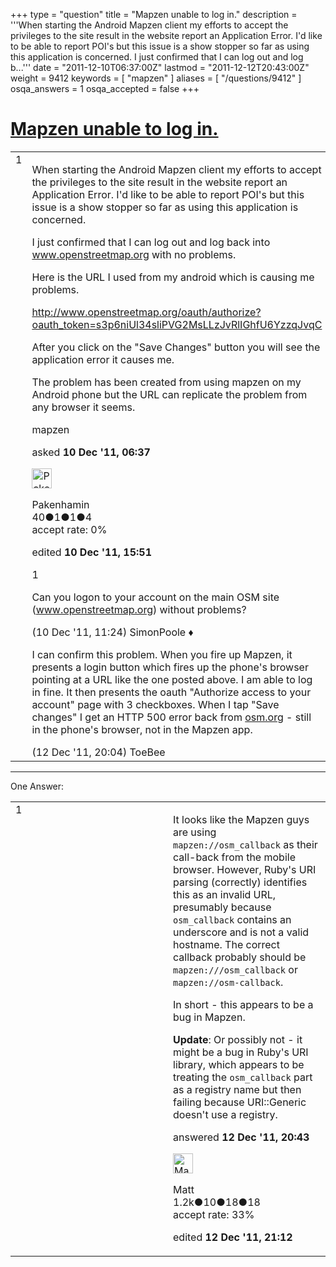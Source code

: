 +++
type = "question"
title = "Mapzen unable to log in."
description = '''When starting the Android Mapzen client my efforts to accept the privileges to the site result in the website report an Application Error. I&#x27;d like to be able to report POI&#x27;s but this issue is a show stopper so far as using this application is concerned. I just confirmed that I can log out and log b...'''
date = "2011-12-10T06:37:00Z"
lastmod = "2011-12-12T20:43:00Z"
weight = 9412
keywords = [ "mapzen" ]
aliases = [ "/questions/9412" ]
osqa_answers = 1
osqa_accepted = false
+++

<div class="headNormal">

# [Mapzen unable to log in.](/questions/9412/mapzen-unable-to-log-in)

</div>

<div id="main-body">

<div id="askform">

<table id="question-table" style="width:100%;">
<colgroup>
<col style="width: 50%" />
<col style="width: 50%" />
</colgroup>
<tbody>
<tr>
<td style="width: 30px; vertical-align: top"><div class="vote-buttons">
<span id="post-9412-upvote" class="ajax-command post-vote up" rel="nofollow" title="I like this post (click again to cancel)"> </span>
<div id="post-9412-score" class="post-score" title="current number of votes">
1
</div>
<span id="post-9412-downvote" class="ajax-command post-vote down" rel="nofollow" title="I dont like this post (click again to cancel)"> </span> <span id="favorite-mark" class="ajax-command favorite-mark" rel="nofollow" title="mark/unmark this question as favorite (click again to cancel)"> </span>
<div id="favorite-count" class="favorite-count">
&#10;</div>
</div></td>
<td><div id="item-right">
<div class="question-body">
<p>When starting the Android Mapzen client my efforts to accept the privileges to the site result in the website report an Application Error. I'd like to be able to report POI's but this issue is a show stopper so far as using this application is concerned.</p>
<p>I just confirmed that I can log out and log back into <a href="http://www.openstreetmap.org">www.openstreetmap.org</a> with no problems.</p>
<p>Here is the URL I used from my android which is causing me problems.</p>
<p><a href="http://www.openstreetmap.org/oauth/authorize?oauth_token=s3p6niUl34sliPVG2MsLLzJvRlIGhfU6YzzqJvqC">http://www.openstreetmap.org/oauth/authorize?oauth_token=s3p6niUl34sliPVG2MsLLzJvRlIGhfU6YzzqJvqC</a></p>
<p>After you click on the "Save Changes" button you will see the application error it causes me.</p>
<p>The problem has been created from using mapzen on my Android phone but the URL can replicate the problem from any browser it seems.</p>
</div>
<div id="question-tags" class="tags-container tags">
<span class="post-tag tag-link-mapzen" rel="tag" title="see questions tagged &#39;mapzen&#39;">mapzen</span>
</div>
<div id="question-controls" class="post-controls">
&#10;</div>
<div class="post-update-info-container">
<div class="post-update-info post-update-info-user">
<p>asked <strong>10 Dec '11, 06:37</strong></p>
<img src="https://secure.gravatar.com/avatar/e02826a00d293a63844adad3460b3260?s=32&amp;d=identicon&amp;r=g" class="gravatar" width="32" height="32" alt="Pakenhamin&#39;s gravatar image" />
<p><span>Pakenhamin</span><br />
<span class="score" title="40 reputation points">40</span><span title="1 badges"><span class="badge1">●</span><span class="badgecount">1</span></span><span title="1 badges"><span class="silver">●</span><span class="badgecount">1</span></span><span title="4 badges"><span class="bronze">●</span><span class="badgecount">4</span></span><br />
<span class="accept_rate" title="Rate of the user&#39;s accepted answers">accept rate:</span> <span title="Pakenhamin has no accepted answers">0%</span></p>
</div>
<div class="post-update-info post-update-info-edited">
<p><span> edited <strong>10 Dec '11, 15:51</strong> </span></p>
</div>
</div>
<div id="comments-container-9412" class="comments-container">
<span id="9417"></span>
<div id="comment-9417" class="comment">
<div id="post-9417-score" class="comment-score">
1
</div>
<div class="comment-text">
<p>Can you logon to your account on the main OSM site (<a href="http://www.openstreetmap.org">www.openstreetmap.org</a>) without problems?</p>
</div>
<div id="comment-9417-info" class="comment-info">
<span class="comment-age">(10 Dec '11, 11:24)</span> <span class="comment-user userinfo">SimonPoole ♦</span>
</div>
</div>
<span id="9471"></span>
<div id="comment-9471" class="comment">
<div id="post-9471-score" class="comment-score">
&#10;</div>
<div class="comment-text">
<p>I can confirm this problem. When you fire up Mapzen, it presents a login button which fires up the phone's browser pointing at a URL like the one posted above. I am able to log in fine. It then presents the oauth "Authorize access to your account" page with 3 checkboxes. When I tap "Save changes" I get an HTTP 500 error back from <a href="http://osm.org">osm.org</a> - still in the phone's browser, not in the Mapzen app.</p>
</div>
<div id="comment-9471-info" class="comment-info">
<span class="comment-age">(12 Dec '11, 20:04)</span> <span class="comment-user userinfo">ToeBee</span>
</div>
</div>
</div>
<div id="comment-tools-9412" class="comment-tools">
&#10;</div>
<div class="clear">
&#10;</div>
<div id="comment-9412-form-container" class="comment-form-container">
&#10;</div>
<div class="clear">
&#10;</div>
</div></td>
</tr>
</tbody>
</table>

------------------------------------------------------------------------

<div class="tabBar">

<span id="sort-top"></span>

<div class="headQuestions">

One Answer:

</div>

</div>

<span id="9472"></span>

<div id="answer-container-9472" class="answer">

<table style="width:100%;">
<colgroup>
<col style="width: 50%" />
<col style="width: 50%" />
</colgroup>
<tbody>
<tr>
<td style="width: 30px; vertical-align: top"><div class="vote-buttons">
<span id="post-9472-upvote" class="ajax-command post-vote up" rel="nofollow" title="I like this post (click again to cancel)"> </span>
<div id="post-9472-score" class="post-score" title="current number of votes">
1
</div>
<span id="post-9472-downvote" class="ajax-command post-vote down" rel="nofollow" title="I dont like this post (click again to cancel)"> </span>
</div></td>
<td><div class="item-right">
<div class="answer-body">
<p>It looks like the Mapzen guys are using <span><code>mapzen://osm_callback</code></span> as their call-back from the mobile browser. However, Ruby's URI parsing (correctly) identifies this as an invalid URL, presumably because <code>osm_callback</code> contains an underscore and is not a valid hostname. The correct callback probably should be <code>mapzen:///osm_callback</code> or <span><code>mapzen://osm-callback</code></span>.</p>
<p>In short - this appears to be a bug in Mapzen.</p>
<p><strong>Update</strong>: Or possibly not - it might be a bug in Ruby's URI library, which appears to be treating the <code>osm_callback</code> part as a registry name but then failing because URI::Generic doesn't use a registry.</p>
</div>
<div class="answer-controls post-controls">
&#10;</div>
<div class="post-update-info-container">
<div class="post-update-info post-update-info-user">
<p>answered <strong>12 Dec '11, 20:43</strong></p>
<img src="https://secure.gravatar.com/avatar/d53ec2d1ec832fdf10f72222db4fa710?s=32&amp;d=identicon&amp;r=g" class="gravatar" width="32" height="32" alt="Matt&#39;s gravatar image" />
<p><span>Matt</span><br />
<span class="score" title="1161 reputation points"><span>1.2k</span></span><span title="10 badges"><span class="badge1">●</span><span class="badgecount">10</span></span><span title="18 badges"><span class="silver">●</span><span class="badgecount">18</span></span><span title="18 badges"><span class="bronze">●</span><span class="badgecount">18</span></span><br />
<span class="accept_rate" title="Rate of the user&#39;s accepted answers">accept rate:</span> <span title="Matt has one accepted answer">33%</span></p>
</div>
<div class="post-update-info post-update-info-edited">
<p><span> edited <strong>12 Dec '11, 21:12</strong> </span></p>
</div>
</div>
<div id="comments-container-9472" class="comments-container">
&#10;</div>
<div id="comment-tools-9472" class="comment-tools">
&#10;</div>
<div class="clear">
&#10;</div>
<div id="comment-9472-form-container" class="comment-form-container">
&#10;</div>
<div class="clear">
&#10;</div>
</div></td>
</tr>
</tbody>
</table>

</div>

<div class="paginator-container-left">

</div>

</div>

</div>

